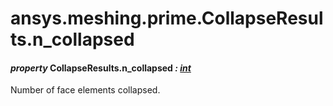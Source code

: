 # ansys.meshing.prime.CollapseResults.n_collapsed

#### *property* CollapseResults.n_collapsed *: [int](https://docs.python.org/3.11/library/functions.html#int)*

Number of face elements collapsed.

<!-- !! processed by numpydoc !! -->
